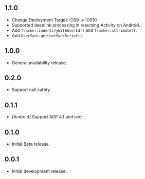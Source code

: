 ## 1.1.0

* Change Deployment Target: iOS9 → iOS10
* Supported deeplink processing in resuming Activity on Android.
* Add `Tracker.indentifyWithUserId()` and `Tracker.attribute()`.
* Add `UserSync.getUserSyncScript()`.

## 1.0.0

* General availability release.

## 0.2.0

* Support null safety.

## 0.1.1

* [Android] Support AGP 4.1 and over.

## 0.1.0

* Initial Beta release.

## 0.0.1

* Initial development release.
